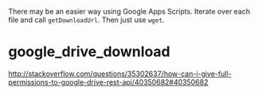 There may be an easier way using Google Apps Scripts. Iterate over each file and call `getDownloadUrl`. Then just use `wget`.

# google_drive_download

http://stackoverflow.com/questions/35302637/how-can-i-give-full-permissions-to-google-drive-rest-api/40350682#40350682
